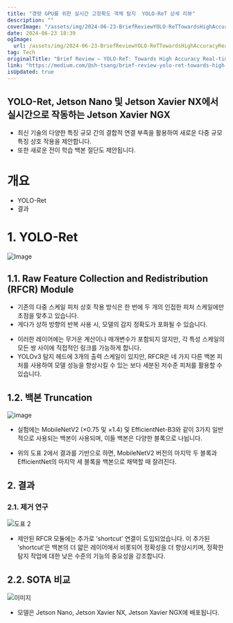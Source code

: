 ```yaml
---
title: "경량 GPU를 위한 실시간 고정확도 객체 탐지  YOLO-ReT 상세 리뷰"
description: ""
coverImage: "/assets/img/2024-06-23-BriefReviewYOLO-ReTTowardsHighAccuracyReal-timeObjectDetectiononEdgeGPUs_0.png"
date: 2024-06-23 18:39
ogImage: 
  url: /assets/img/2024-06-23-BriefReviewYOLO-ReTTowardsHighAccuracyReal-timeObjectDetectiononEdgeGPUs_0.png
tag: Tech
originalTitle: "Brief Review — YOLO-ReT: Towards High Accuracy Real-time Object Detection on Edge GPUs"
link: "https://medium.com/@sh-tsang/brief-review-yolo-ret-towards-high-accuracy-real-time-object-detection-on-edge-gpus-015baf211e62"
isUpdated: true
---
```






## YOLO-Ret, Jetson Nano 및 Jetson Xavier NX에서 실시간으로 작동하는 Jetson Xavier NGX

- 최신 기술의 다양한 특징 규모 간의 결합적 연결 부족을 활용하여 새로운 다중 규모 특징 상호 작용을 제안합니다.
- 또한 새로운 전이 학습 백본 절단도 제안됩니다.

# 개요

- YOLO-Ret
- 결과

<div class="content-ad"></div>

# 1. YOLO-Ret

![Image](/assets/img/2024-06-23-BriefReviewYOLO-ReTTowardsHighAccuracyReal-timeObjectDetectiononEdgeGPUs_0.png)

## 1.1. Raw Feature Collection and Redistribution (RFCR) Module

- 기존의 다중 스케일 피처 상호 작용 방식은 한 번에 두 개의 인접한 피처 스케일에만 초점을 맞추고 있습니다.
- 게다가 상하 방향의 반복 사용 시, 모델의 감지 정확도가 포화될 수 있습니다.

<div class="content-ad"></div>

- 이러한 레이어에는 무거운 계산이나 매개변수가 포함되지 않지만, 각 특성 스케일의 모든 쌍 사이에 직접적인 링크를 가능하게 합니다.
- YOLOv3 탐지 헤드에 3개의 출력 스케일이 있지만, RFCR은 네 가지 다른 백본 피처를 사용하여 모델 성능을 향상시킬 수 있는 보다 세분된 저수준 피처를 활용할 수 있습니다.

## 1.2. 백본 Truncation

![image](/assets/img/2024-06-23-BriefReviewYOLO-ReTTowardsHighAccuracyReal-timeObjectDetectiononEdgeGPUs_1.png)

- 실험에는 MobileNetV2 (×0.75 및 ×1.4) 및 EfficientNet-B3와 같이 3가지 일반적으로 사용되는 백본이 사용되며, 이들 백본은 다양한 블록으로 나뉩니다.


<div class="content-ad"></div>

- 위의 도표 2에서 결과를 기반으로 하면, MobileNetV2 버전의 마지막 두 블록과 EfficientNet의 마지막 세 블록을 백본으로 채택할 때 잘려진다.

## 2. 결과

### 2.1. 제거 연구

![도표 2](/assets/img/2024-06-23-BriefReviewYOLO-ReTTowardsHighAccuracyReal-timeObjectDetectiononEdgeGPUs_2.png)

<div class="content-ad"></div>

- 제안된 RFCR 모듈에는 추가로 ’shortcut’ 연결이 도입되었습니다. 이 추가된 ‘shortcut’은 백본의 더 얇은 레이어에서 비롯되어 정확성을 더 향상시키며, 정확한 탐지 작업에 대한 낮은 수준의 기능의 중요성을 강조합니다.

## 2.2. SOTA 비교

![이미지](/assets/img/2024-06-23-BriefReviewYOLO-ReTTowardsHighAccuracyReal-timeObjectDetectiononEdgeGPUs_3.png)

- 모델은 Jetson Nano, Jetson Xavier NX, Jetson Xavier NGX에 배포됩니다.